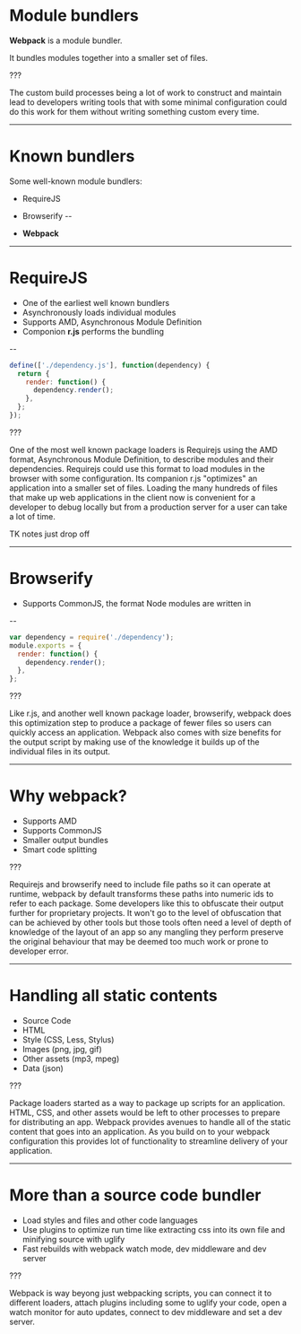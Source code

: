 # Module bundlers

**Webpack** is a module bundler.

It bundles modules together into a smaller set of files.

???

The custom build processes being a lot of work to construct and maintain lead to
developers writing tools that with some minimal configuration could do this work
for them without writing something custom every time.

---

# Known bundlers

Some well-known module bundlers:

- RequireJS
- Browserify
--

- **Webpack**

---

# RequireJS

- One of the earliest well known bundlers
- Asynchronously loads individual modules
- Supports AMD, Asynchronous Module Definition
- Componion **r.js** performs the bundling

--

```javascript
define(['./dependency.js'], function(dependency) {
  return {
    render: function() {
      dependency.render();
    },
  };
});
```

???

One of the most well known package loaders is Requirejs using the AMD format,
Asynchronous Module Definition, to describe modules and their dependencies.
Requirejs could use this format to load modules in the browser with some
configuration. Its companion r.js "optimizes" an application into a smaller
set of files. Loading the many hundreds of files that make up web applications
in the client now is convenient for a developer to debug locally but from a
production server for a user can take a lot of time.

TK notes just drop off

---

# Browserify

- Supports CommonJS, the format Node modules are written in

--

```javascript
var dependency = require('./dependency');
module.exports = {
  render: function() {
    dependency.render();
  },
};
```

???

Like r.js, and another well known package loader, browserify, webpack does this
optimization step to produce a package of fewer files so users can quickly
access an application. Webpack also comes with size benefits for the output
script by making use of the knowledge it builds up of the individual files in
its output.

---

# Why webpack?

- Supports AMD
- Supports CommonJS
- Smaller output bundles
- Smart code splitting

???

Requirejs and browserify need to include file paths so it can operate at
runtime, webpack by default transforms these paths into numeric ids to refer to
each package. Some developers like this to obfuscate their output further for
proprietary projects. It won't go to the level of obfuscation that can be
achieved by other tools but those tools often need a level of depth of knowledge
of the layout of an app so any mangling they perform preserve the original
behaviour that may be deemed too much work or prone to developer error.

---

# Handling all static contents

- Source Code
- HTML
- Style (CSS, Less, Stylus)
- Images (png, jpg, gif)
- Other assets (mp3, mpeg)
- Data (json)

???

Package loaders started as a way to package up scripts for an application. HTML,
CSS, and other assets would be left to other processes to prepare for
distributing an app. Webpack provides avenues to handle all of the static
content that goes into an application. As you build on to your webpack
configuration this provides lot of functionality to streamline delivery of your
application.

---

# More than a source code bundler

- Load styles and files and other code languages
- Use plugins to optimize run time like extracting css into its own file and minifying source with uglify
- Fast rebuilds with webpack watch mode, dev middleware and dev server

???

Webpack is way beyong just webpacking scripts, you can connect it to different
loaders, attach plugins including some to uglify your code, open a watch monitor
for auto updates, connect to dev middleware and set a dev server.
